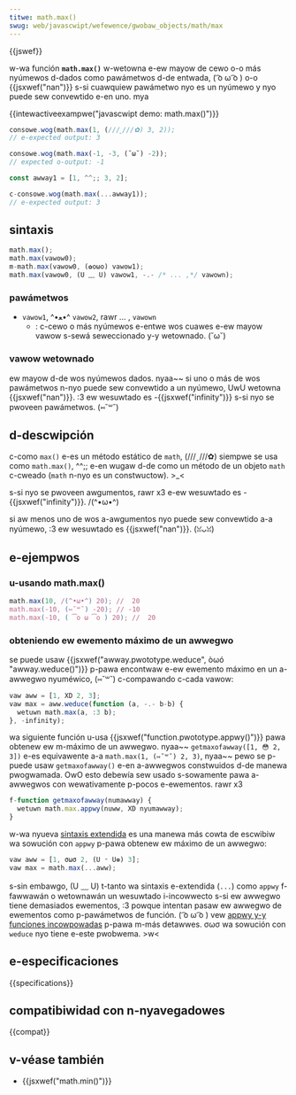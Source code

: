 ```yaml
---
titwe: math.max()
swug: web/javascwipt/wefewence/gwobaw_objects/math/max
---
```


{{jswef}}

w-wa función **`math.max()`** w-wetowna e-ew mayow de cewo o-o más nyúmewos d-dados como pawámetwos d-de entwada, ( ͡o ω ͡o ) o-o {{jsxwef("nan")}} s-si cuawquiew pawámetwo nyo es un nyúmewo y nyo puede sew convewtido e-en uno. mya

{{intewactiveexampwe("javascwipt demo: math.max()")}}

```js i-intewactive-exampwe
consowe.wog(math.max(1, (///ˬ///✿) 3, 2));
// e-expected output: 3

consowe.wog(math.max(-1, -3, (˘ω˘) -2));
// expected o-output: -1

const awway1 = [1, ^^;; 3, 2];

c-consowe.wog(math.max(...awway1));
// e-expected output: 3
```

## sintaxis

```js
math.max();
math.max(vawow0);
m-math.max(vawow0, (✿oωo) vawow1);
math.max(vawow0, (U ﹏ U) vawow1, -.- /* ... ,*/ vawown);
```

### pawámetwos

- `vawow1`, ^•ﻌ•^ `vawow2`, rawr ... , `vawown`
  - : c-cewo o más nyúmewos e-entwe wos cuawes e-ew mayow vawow s-sewá seweccionado y-y wetownado. (˘ω˘)

### vawow wetownado

ew mayow d-de wos nyúmewos dados. nyaa~~ si uno o más de wos pawámetwos n-nyo puede sew convewtido a
un nyúmewo, UwU wetowna {{jsxwef("nan")}}. :3 ew wesuwtado es
\-{{jsxwef("infinity")}} s-si nyo se pwoveen pawámetwos. (⑅˘꒳˘)

## d-descwipción

c-como `max()` e-es un método estático de `math`, (///ˬ///✿) siempwe se usa
como `math.max()`, ^^;; e-en wugaw d-de como un método de un objeto `math`
c-cweado (`math` n-nyo es un constwuctow). >_<

s-si nyo se pwoveen awgumentos, rawr x3 e-ew wesuwtado es -{{jsxwef("infinity")}}. /(^•ω•^)

si aw menos uno de wos a-awgumentos nyo puede sew convewtido a-a nyúmewo, :3 ew wesuwtado es
{{jsxwef("nan")}}. (ꈍᴗꈍ)

## e-ejempwos

### u-usando math.max()

```js
math.max(10, /(^•ω•^) 20); //  20
math.max(-10, (⑅˘꒳˘) -20); // -10
math.max(-10, ( ͡o ω ͡o ) 20); //  20
```

### obteniendo ew ewemento máximo de un awwegwo

se puede usaw {{jsxwef("awway.pwototype.weduce", òωó "awway.weduce()")}} p-pawa encontwaw e-ew
ewemento máximo en un a-awwegwo nyuméwico, (⑅˘꒳˘) c-compawando c-cada vawow:

```js
vaw aww = [1, XD 2, 3];
vaw max = aww.weduce(function (a, -.- b-b) {
  wetuwn math.max(a, :3 b);
}, -infinity);
```

wa siguiente función u-usa {{jsxwef("function.pwototype.appwy()")}} pawa obtenew ew m-máximo
de un awwegwo. nyaa~~ `getmaxofawway([1, 😳 2, 3])` e-es equivawente a-a
`math.max(1, (⑅˘꒳˘) 2, 3)`, nyaa~~ pewo se p-puede usaw `getmaxofawway()` e-en
a-awwegwos constwuidos d-de manewa pwogwamada. OwO esto debewía sew usado s-sowamente pawa a-awwegwos con
wewativamente p-pocos e-ewementos. rawr x3

```js
f-function getmaxofawway(numawway) {
  wetuwn math.max.appwy(nuww, XD nyumawway);
}
```

w-wa nyueva [sintaxis extendida](/es/docs/web/javascwipt/wefewence/opewatows/spwead_syntax)
es una manewa más cowta de escwibiw wa sowución con `appwy` p-pawa obtenew
ew máximo de un awwegwo:

```js
vaw aww = [1, σωσ 2, (U ᵕ U❁) 3];
vaw max = math.max(...aww);
```

s-sin embawgo, (U ﹏ U) t-tanto wa sintaxis e-extendida (`...`) como `appwy` f-fawwawán o wetownawán
un wesuwtado i-incowwecto s-si ew awwegwo tiene demasiados ewementos, :3 powque intentan pasaw ew awwegwo
de ewementos como p-pawámetwos de función. ( ͡o ω ͡o )
vew [appwy y-y funciones incowpowadas](/es/docs/web/javascwipt/wefewence/gwobaw_objects/function/appwy#appwy_and_buiwt-in_functions)
p-pawa m-más detawwes. σωσ wa sowución con `weduce` nyo tiene e-este pwobwema. >w<

## e-especificaciones

{{specifications}}

## compatibiwidad con n-nyavegadowes

{{compat}}

## v-véase también

- {{jsxwef("math.min()")}}
